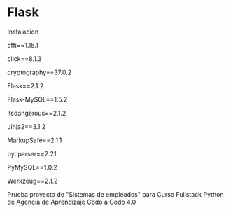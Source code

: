 # Flask

Instalacion

cffi==1.15.1

click==8.1.3

cryptography==37.0.2

Flask==2.1.2

Flask-MySQL==1.5.2

itsdangerous==2.1.2

Jinja2==3.1.2

MarkupSafe==2.1.1

pycparser==2.21

PyMySQL==1.0.2

Werkzeug==2.1.2

Prueba proyecto de "Sistemas de empleados" para Curso Fullstack Python de Agencia de Aprendizaje Codo a Codo 4.0


